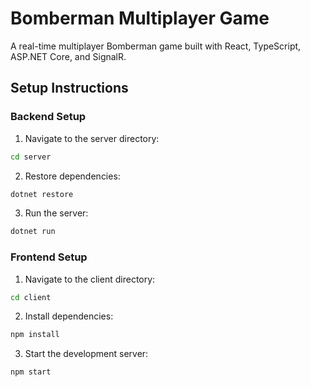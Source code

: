 # Bomberman Multiplayer Game

A real-time multiplayer Bomberman game built with React, TypeScript, ASP.NET Core, and SignalR.

## Setup Instructions

### Backend Setup

1. Navigate to the server directory:

```bash
cd server
```

2. Restore dependencies:

```bash
dotnet restore
```

3. Run the server:

```bash
dotnet run
```

### Frontend Setup

1. Navigate to the client directory:

```bash
cd client
```

2. Install dependencies:

```bash
npm install
```

3. Start the development server:

```bash
npm start
```

